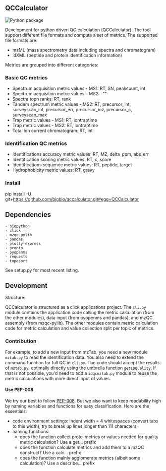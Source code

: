 ## QCCalculator
![Python package](https://github.com/bigbio/qccalculator/workflows/Python%20package/badge.svg)

Development for python driven QC calculation (QCCalculator). The tool support different file formats and compute a set of metrics. The supported file formats are:

- mzML  (mass spectrometry data including spectra and chromatogram)
- idXML (peptide and protein identification information)

Metrics are grouped into different categories:

### Basic QC metrics

- Spectrum acquisition metric values - MS1: RT, SN, peakcount, int
- Spectrum acquisition metric values - MS2: -""-
- Spectra topn ranks: RT, rank
- Tandem spectrum metric values - MS2: RT, precursor_int, surveyscan_int, precursor_err, precursor_mz, precursor_c, surveyscan_max
- Trap metric values - MS1: RT, iontraptime
- Trap metric values - MS2: RT, iontraptime
- Total ion current chromatogram: RT, int

### Identification QC metrics

- Identifications accuracy metric values: RT, MZ, delta_ppm, abs_err
- Identification scoring metric values: RT, c, score
- Identifications sequence metric values: RT, peptide, target
- Hydrophobicity metric values: RT, gravy

### Install

pip install -U git+https://github.com/bigbio/qccalculator.git#egg=QCCalculator

## Dependencies
    - biopython
    - click
    - mzqc-pylib
    - pandas
    - plotly-express
    - pronto
    - pyopenms
    - requests
    - toposort

See setup.py for most recent listing.

## Development
Structure:

QCCalculator is structured as a click applications project.
The `cli.py` module contains the application code calling the metric calculation (from the other modules), data input (from pyopenms and pandas), and mzQC assembly (from mzqc-pylib).
The other modules contain metric calculation code for metric calculation and value collection split per topic of metrics.


### Contribution
For example, to add a new input from mzTab, you need a new module `mztab.py` to read the identification data. You also need to extend the command function for full QC in `cli.py`. The code should accept the results of `mztab.py`, optimally directly using the umbrella function `getIDQuality`. If that is not possible, you'd need to add a `idqcmztab.py` module to reuse the metric calculations with more direct input of values.

#### Use PEP-008
We try our best to follow [PEP-008](https://www.python.org/dev/peps/pep-0008/). But we also want to keep readability high by naming variables and functions for easy classification. Here are the essentials: 
* code environment settings: indent width = 4 whitespaces (convert tabs to this width); try to break up lines longer than 111 characters; 
* naming functions: 
    - does the function collect proto-metrics or values needed for quality metric calculation? Use a get... prefix
    - does the function calculate metrics and add them to a mzQC construct? Use a calc... prefix
    - does the function mainly agglomerate metrics (albeit some calculation)? Use a describe... prefix